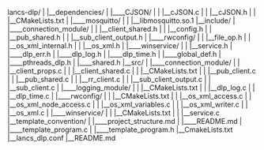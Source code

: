 lancs-dlp/
|
|__dependencies/
|   |____CJSON/
|   |      |__cJSON.c
|   |      |__cJSON.h
|   |      |__CMakeLists.txt
|   |____mosquitto/
|   |      |__libmosquitto.so.1
|__include/
|   |____connection_module/
|   |      |__client_shared.h
|   |      |__config.h
|   |      |__pub_shared.h
|   |      |__sub_client_output.h
|   |____rwconfig/
|   |      |__file_op.h
|   |      |__os_xml_internal.h
|   |      |__os_xml.h
|   |____winservice/
|   |      |__service.h
|   |____dlp_err.h
|   |____dlp_log.h
|   |____dlp_time.h
|   |____global_def.h
|   |____pthreads_dlp.h
|   |____shared.h
|__src/
|   |____connection_module/
|   |      |__client_props.c
|   |      |__client_shared.c
|   |      |__CMakeLists.txt
|   |      |__pub_client.c
|   |      |__pub_shared.c
|   |      |__rr_client.c
|   |      |__sub_client_output.c
|   |      |__sub_client.c
|   |____logging_module/
|   |      |__CMakeLists.txt
|   |      |__dlp_log.c
|   |      |__dlp_time.c
|   |____rwconfig/
|   |      |__CMakeLists.txt
|   |      |__os_xml_access.c
|   |      |__os_xml_node_access.c
|   |      |__os_xml_variables.c
|   |      |__os_xml_writer.c
|   |      |__os_xml.c
|   |____winservice/
|   |      |__CMakeLists.txt
|   |      |__service.c
|__template_convention/
|   |____project_structure.md
|   |____README.md
|   |____template_program.c
|   |____template_program.h
|__CmakeLists.txt
|__lancs_dlp.conf
|__README.md


 